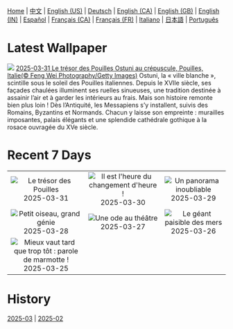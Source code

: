[Home](../README.md) | [中文](zh-CN.md) | [English (US)](en-US.md) | [Deutsch](de-DE.md) | [English (CA)](en-CA.md) | [English (GB)](en-GB.md) | [English (IN)](en-IN.md) | [Español](es-ES.md) | [Français (CA)](fr-CA.md) | [Français (FR)](fr-FR.md) | [Italiano](it-IT.md) | [日本語](ja-JP.md) | [Português](pt-BR.md)

# Latest Wallpaper
![](https://www.bing.com/th?id=OHR.ItalyOstuni_FR-FR7585525322_UHD.jpg)
[2025-03-31 Le trésor des Pouilles Ostuni au crépuscule, Pouilles, Italie(© Feng Wei Photography/Getty Images)](https://www.bing.com/th?id=OHR.ItalyOstuni_FR-FR7585525322_UHD.jpg)
Ostuni, la « ville blanche », scintille sous le soleil des Pouilles italiennes. Depuis le XVIIe siècle, ses façades chaulées illuminent ses ruelles sinueuses, une tradition destinée à assainir l’air et à garder les intérieurs au frais. Mais son histoire remonte bien plus loin ! Dès l’Antiquité, les Messapiens s’y installent, suivis des Romains, Byzantins et Normands. Chacun y laisse son empreinte : murailles imposantes, palais élégants et une splendide cathédrale gothique à la rosace ouvragée du XVe siècle.

# Recent 7 Days
|  |  |  |
|:---:|:---:|:---:|
| ![](https://www.bing.com/th?id=OHR.ItalyOstuni_FR-FR7585525322_400x240.jpg "Le trésor des Pouilles") 2025-03-31 | ![](https://www.bing.com/th?id=OHR.ItalyClock_FR-FR5009254968_400x240.jpg "Il est l'heure du changement d'heure !") 2025-03-30 | ![](https://www.bing.com/th?id=OHR.SydneyHarbour_FR-FR4894871663_400x240.jpg "Un panorama inoubliable") 2025-03-29 |
| ![](https://www.bing.com/th?id=OHR.NestingMonarch_FR-FR0368519818_400x240.jpg "Petit oiseau, grand génie") 2025-03-28 | ![](https://www.bing.com/th?id=OHR.OdeonAthens_FR-FR0023742153_400x240.jpg "Une ode au théâtre") 2025-03-27 | ![](https://www.bing.com/th?id=OHR.CrystalManatee_FR-FR9678954985_400x240.jpg "Le géant paisible des mers") 2025-03-26 |
| ![](https://www.bing.com/th?id=OHR.ProcrastinationD_FR-FR5977849258_400x240.jpg "Mieux vaut tard que trop tôt : parole de marmotte !") 2025-03-25 |  |  |

# History
[2025-03](../archives/wallpaper/fr-FR/w_2025_03.md) | [2025-02](../archives/wallpaper/fr-FR/w_2025_02.md)
